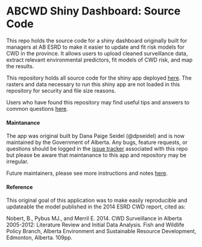 
ABCWD Shiny Dashboard: Source Code
==================================

This repo holds the source code for a shiny dashboard originally built for managers at AB ESRD to make it easier to update and fit risk models for CWD in the province. It allows users to upload cleaned surveillance data, extract relevant environmental predictors, fit models of CWD risk, and map the results.

This repository holds all source code for the shiny app deployed [here](https://fw-habitat-aep.shinyapps.io/ABCWD_Shiny/). The rasters and data necessary to run this shiny app are not loaded in this repository for security and file size reasons.

Users who have found this repository may find useful tips and answers to common questions [here](https://www.github.com/dpseidel/ABCWD_Shiny/blob/master/Tips_4_Users.md).

#### Maintanance

The app was original built by Dana Paige Seidel (@dpseidel) and is now maintained by the Government of Alberta. Any bugs, feature requests, or questions should be logged in the [issue tracker](https://www.github.com/dpseidel/ABCWD_Shiny/issues) associated with this repo but please be aware that maintanance to this app and repository may be irregular.

Future maintainers, please see more instructions and notes [here](https://www.github.com/dpseidel/ABCWD_Shiny/blob/master/Tips_4_Maintainers.md).

#### Reference

This original goal of this application was to make easily reproducible and updateable the model published in the 2014 ESRD CWD report, cited as:

Nobert, B., Pybus MJ., and Merril E. 2014. CWD Surveillance in Alberta 2005-2012: Literature Review and Initial Data Analysis. Fish and Wildlife Policy Branch, Alberta Environment and Sustainable Resource Development, Edmonton, Alberta. 109pp.
